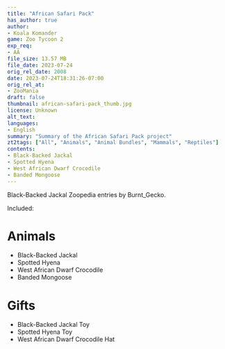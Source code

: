 ```yaml
---
title: "African Safari Pack"
has_author: true
author: 
- Koala Komander
game: Zoo Tycoon 2
exp_req: 
- AA
file_size: 13.57 MB
file_date: 2023-07-24
orig_rel_date: 2008
date: 2023-07-24T18:31:26-07:00
orig_rel_at: 
- ZooMania
draft: false
thumbnail: african-safari-pack_thumb.jpg
license: Unknown
alt_text: 
languages:
- English
summary: "Summary of the African Safari Pack project"
zt2tags: ["All", "Animals", "Animal Bundles", "Mammals", "Reptiles"]
contents:
- Black-Backed Jackal
- Spotted Hyena
- West African Dwarf Crocodile
- Banded Mongoose
---
```


Black-Backed Jackal Zoopedia entries by Burnt_Gecko.

Included:

# Animals
- Black-Backed Jackal
- Spotted Hyena
- West African Dwarf Crocodile
- Banded Mongoose

# Gifts
- Black-Backed Jackal Toy
- Spotted Hyena Toy
- West African Dwarf Crocodile Hat